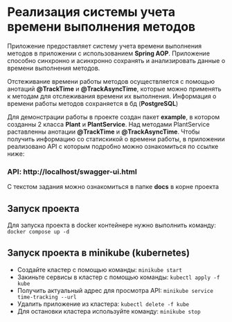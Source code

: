 # Реализация системы учета времени выполнения методов

Приложение предоставляет систему учета времени выполнения методов в приложении с использованием **Spring AOP**.
Приложение способно синхронно и асинхронно сохранять и анализировать данные о времени выполнения методов.

Отстеживание времени работы методов осуществляется с помощью анотаций **@TrackTime** и **@TrackAsyncTime**, которые можно применять к методам для отслеживания времени их выполнения.
Информация о времени работы методов сохраняется в бд (**PostgreSQL**) 

Для демонстрации работы в проекте создан пакет **example**, в котором созданны 2 класса **Plant** и **PlantService**. 
Над методами PlantService раставленны анотации **@TrackTime** и **@TrackAsyncTime**. 
Чтобы получить информацию со статискикой о времени работы, в приложении реализовано API с которым подробно можно ознакомиться по ссылке ниже:
### API: http://localhost/swagger-ui.html

С текстом задания можно ознакомиться в папке **docs** в корне проекта 

## Запуск проекта

Для запуска проекта в docker контейнере нужно выполнить команду:
`docker compose up -d`

## Запуск проекта в minikube (kubernetes)

- Создайте кластер с помощью команды: `minikube start`
- Закиньте сервисы в кластер с помощью команды: `kubectl apply -f kube`
- Получить актуальный адрес для просмотра API: `minikube service time-tracking --url`
- Удалить приложение из кластера: `kubectl delete -f kube`
- Для остановки кластера используйте команду: `minikube stop`
